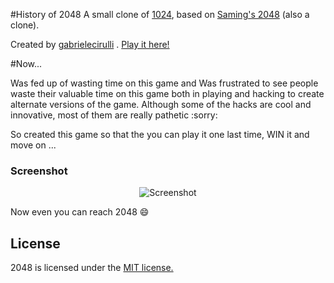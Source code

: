 #History of 2048
A small clone of [1024](https://play.google.com/store/apps/details?id=com.veewo.a1024), based on [Saming's 2048](http://saming.fr/p/2048/) (also a clone).

Created by [gabrielecirulli](https://github.com/gabrielecirulli) . [Play it here!](http://gabrielecirulli.github.io/2048/)

#Now...

Was fed up of wasting time on this game and Was frustrated to see people waste their valuable time on this game both in playing and hacking to create alternate versions of the game. Although some of the hacks are cool and innovative, most of them are really pathetic :sorry:

So created this game so that the you can play it one last time, WIN it and move on ...

### Screenshot

<p align="center">
  <img src="http://pictures.gabrielecirulli.com/2048-20140309-234100.png" alt="Screenshot"/>
</p>

Now even you can reach 2048 :smile:


## License
2048 is licensed under the [MIT license.](https://github.com/gabrielecirulli/2048/blob/master/LICENSE.txt)

